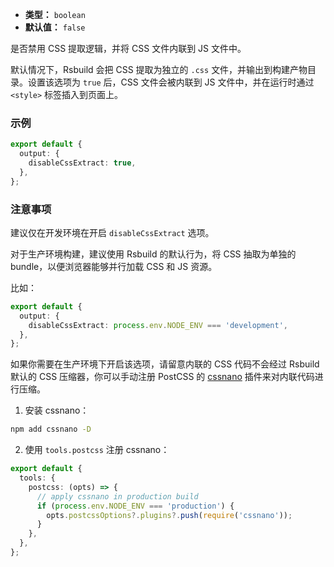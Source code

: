 - **类型：** `boolean`
- **默认值：** `false`

是否禁用 CSS 提取逻辑，并将 CSS 文件内联到 JS 文件中。

默认情况下，Rsbuild 会把 CSS 提取为独立的 `.css` 文件，并输出到构建产物目录。设置该选项为 `true` 后，CSS 文件会被内联到 JS 文件中，并在运行时通过 `<style>` 标签插入到页面上。

### 示例

```ts
export default {
  output: {
    disableCssExtract: true,
  },
};
```

### 注意事项

建议仅在开发环境在开启 `disableCssExtract` 选项。

对于生产环境构建，建议使用 Rsbuild 的默认行为，将 CSS 抽取为单独的 bundle，以便浏览器能够并行加载 CSS 和 JS 资源。

比如：

```ts
export default {
  output: {
    disableCssExtract: process.env.NODE_ENV === 'development',
  },
};
```

如果你需要在生产环境下开启该选项，请留意内联的 CSS 代码不会经过 Rsbuild 默认的 CSS 压缩器，你可以手动注册 PostCSS 的 [cssnano](https://cssnano.co/) 插件来对内联代码进行压缩。

1. 安装 cssnano：

```bash
npm add cssnano -D
```

2. 使用 `tools.postcss` 注册 cssnano：

```ts
export default {
  tools: {
    postcss: (opts) => {
      // apply cssnano in production build
      if (process.env.NODE_ENV === 'production') {
        opts.postcssOptions?.plugins?.push(require('cssnano'));
      }
    },
  },
};
```
